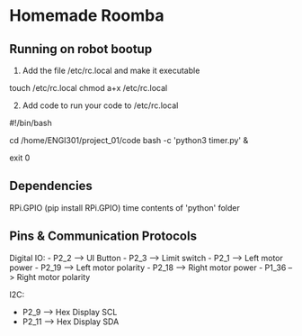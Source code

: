 <h1>Homemade Roomba</h1>

<h2>Running on robot bootup</h2>

1. Add the file /etc/rc.local and make it executable

touch /etc/rc.local
chmod a+x /etc/rc.local

2. Add code to run your code to /etc/rc.local

#!/bin/bash

cd /home/ENGI301/project_01/code
bash -c 'python3 timer.py' &

exit 0

<h2>Dependencies</h2>
RPi.GPIO (pip install RPi.GPIO)
time
contents of 'python' folder

<h2>Pins & Communication Protocols</h2>
Digital IO:
- P2_2 –> UI Button
- P2_3 –> Limit switch
- P2_1 –> Left motor power
- P2_19 –> Left motor polarity
- P2_18 –> Right motor power
- P1_36 –> Right motor polarity

I2C:
- P2_9 –> Hex Display SCL
- P2_11 –> Hex Display SDA
